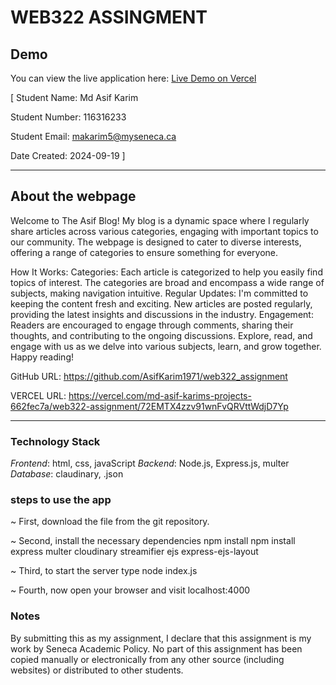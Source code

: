 # WEB322 ASSINGMENT

## Demo

You can view the live application here: [Live Demo on Vercel](https://vercel.com/md-asif-karims-projects-662fec7a/web322-assignment/72EMTX4zzv91wnFvQRVttWdjD7Yp/)

[ Student Name: Md Asif Karim

Student Number: 116316233

Student Email: makarim5@myseneca.ca

Date Created: 2024-09-19 ]

---
## About the webpage

Welcome to The Asif Blog!
My blog is a dynamic space where I regularly share articles across various categories, engaging with important topics to our community. The webpage is designed to cater to diverse interests, offering a range of categories to ensure something for everyone.

How It Works:
Categories: Each article is categorized to help you easily find topics of interest. The categories are broad and encompass a wide range of subjects, making navigation intuitive.
Regular Updates: I'm committed to keeping the content fresh and exciting. New articles are posted regularly, providing the latest insights and discussions in the industry.
Engagement: Readers are encouraged to engage through comments, sharing their thoughts, and contributing to the ongoing discussions.
Explore, read, and engage with us as we delve into various subjects, learn, and grow together. Happy reading!

GitHub URL: https://github.com/AsifKarim1971/web322_assignment

VERCEL URL: https://vercel.com/md-asif-karims-projects-662fec7a/web322-assignment/72EMTX4zzv91wnFvQRVttWdjD7Yp

---

### Technology Stack

*Frontend*: html, css, javaScript
*Backend*: Node.js, Express.js, multer
*Database*: claudinary, .json

### steps to use the app

~ First, download the file from the git repository.

~ Second, install the necessary dependencies 
        npm install npm install express multer cloudinary streamifier ejs express-ejs-layout

~ Third, to start the server type 
        node index.js

~ Fourth, now open your browser and visit 
        localhost:4000

### Notes

By submitting this as my assignment, I declare that this assignment is my work by Seneca Academic Policy. No part of this assignment has been copied manually or electronically from any other source (including websites) or distributed to other students.

